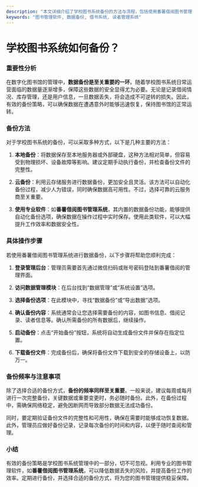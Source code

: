 ```yaml
---
description: "本文详细介绍了学校图书系统备份的方法与流程，包括使用番薯借阅图书管理系统进行数据备份的优势和具体操作步骤。"
keywords: "图书管理软件, 数据备份, 借书系统, 读者管理系统"
---
```

# 学校图书系统如何备份？

### 重要性分析

在数字化图书馆的管理中，**数据备份是至关重要的一环**。随着学校图书系统日常运营面临的数据量逐渐增多，保障这些数据的安全显得尤为必要。无论是记录借阅情况、库存管理，还是用户信息，一旦数据丢失，将会造成不可逆转的损失。因此，有效的备份策略，可以确保数据在遭遇意外时能够迅速恢复，保持图书馆的正常运转。

### 备份方法

对于学校图书系统的备份，可以采取多种方式，以下是几种主要的方法：

1. **本地备份**：将数据保存至本地服务器或外部硬盘，这种方法相对简单，但容易受到物理损坏、设备故障等影响。建议定期手动执行备份，并检查备份文件的完整性。
  
2. **云备份**：利用云存储服务进行数据备份，更加安全且灵活。该方法可以自动化备份过程，减少人为错误，同时确保数据高可用性。不过，选择可靠的云服务商至关重要。

3. **使用专业软件**：如**番薯借阅图书管理系统**，其内置的数据备份功能，能够提供自动化备份选项，确保数据在操作过程中实时保存。使用此类软件，可以大幅提升工作效率和数据安全性。

### 具体操作步骤

若使用番薯借阅图书管理系统进行数据备份，以下步骤将帮助您顺利完成：

1. **登录管理后台**：管理员需要首先通过微信扫码或账号密码登陆到番薯借阅的管理界面。

2. **访问数据管理模块**：在后台找到“数据管理”或“系统设置”选项。

3. **选择备份选项**：在此模块中，寻找“数据备份”或“导出数据”选项。

4. **确认备份内容**：系统通常会让您选择需要备份的内容，如图书信息、借阅记录、读者信息等。确认所需备份的所有数据后，继续操作。

5. **启动备份**：点击“开始备份”按钮，系统将自动生成备份文件并保存在指定位置。

6. **下载备份文件**：完成备份后，确保将备份文件下载到安全的存储设备上，以防万一。

### 备份频率与注意事项

除了选择合适的备份方式，**备份的频率同样至关重要**。一般来说，建议每周或每月进行一次完整备份，关键数据或重要变更时，务必随时备份。此外，在备份过程中，需确保网络稳定，避免因断网而导致部分数据无法成功备份。

同时，要定期验证备份文件的完整性和可用性，确保在需要时能够成功恢复数据。此外，管理员应做好备份记录，记录每次备份的时间和内容，以便于随时查阅和管理。

### 小结

有效的备份策略是学校图书系统管理中的一部分，切不可忽视。利用专业的图书管理软件，如**番薯借阅图书管理系统**，可以降低数据丢失的风险，并提高备份工作的效率。定期进行备份，并选择合适的备份方式，将为您的图书管理提供稳妥保障。
